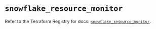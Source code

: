 # `snowflake_resource_monitor`

Refer to the Terraform Registry for docs: [`snowflake_resource_monitor`](https://registry.terraform.io/providers/snowflake-labs/snowflake/0.90.0/docs/resources/resource_monitor).
